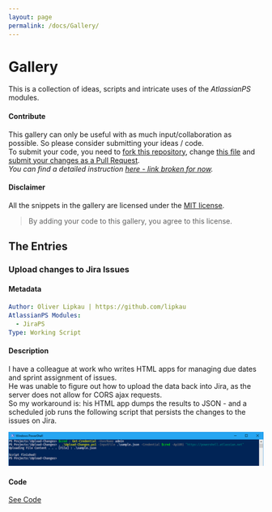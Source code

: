 ```yaml
---
layout: page
permalink: /docs/Gallery/
---
```


<!-- Embed GitHub GIST with <code> : https://github.com/blairvanderhoof/gist-embed -->
<script type="text/javascript" src="https://cdnjs.cloudflare.com/ajax/libs/gist-embed/2.4/gist-embed.min.js"></script>
<!-- Create TOCs -->
<script type="text/javascript" src="/assets/js/jquery.toc.min.js"></script>

# Gallery

This is a collection of ideas, scripts and intricate uses of the _AtlassianPS_ modules.

#### Contribute

This gallery can only be useful with as much input/collaboration as possible. So please consider submitting your ideas / code.  
To submit your code, you need to [fork this repository](https://github.com/AtlassianPS/AtlassianPS.github.io#fork-destination-box), change [this file](https://github.com/AtlassianPS/AtlassianPS.github.io/blob/master/pages/gallery.md) and [submit your changes as a Pull Request](https://github.com/AtlassianPS/AtlassianPS.github.io/compare).  
_You can find a detailed instruction [here - link broken for now](about:blank)._

#### Disclaimer

All the snippets in the gallery are licensed under the [MIT license](https://github.com/AtlassianPS/AtlassianPS.github.io/blob/master/LICENSE).
> By adding your code to this gallery, you agree to this license.

## The Entries
<ul data-toc="div.container" data-toc-headings="h3"></ul>

<!-- Use this block as a template for adding new entries: -->
<!--
### Brief summary
#### Metadata
```yaml
Author: Jon Doe <Jon.Doe@corp.com>               # Name/email of the author
AtlassianPS Modules:                             # List of module this entry uses
  - BitbucketPS
  - ConfluencePS
  - HipChatPS
  - JiraPS
Type: [Idea | Working Script | Redacted Script]  # Is this an idea or a working script?
Additional Resources:                            # List of other resources/modules needed in script
  - ...
```
#### Description
A detailed description of what this script does
What problem does it try to solve?
What is the environment where this script is run in?

#### Code
<div class="panel-group">
    <div class="panel panel-default">
        <div class="panel-heading">
            <a data-toggle="collapse" href="#">See Code</a>
        </div>
        <div class="panel-collapse collapse">
            <div class="panel-body">
                <code data-gist-id="!!YOUR GIST ID HERE!!"></code>
            </div>
        </div>
    </div>
</div>
-->

### Upload changes to Jira Issues
#### Metadata
```yaml
Author: Oliver Lipkau | https://github.com/lipkau
AtlassianPS Modules:
  - JiraPS
Type: Working Script
```
#### Description
I have a colleague at work who writes HTML apps for managing due dates and sprint assignment of issues.  
He was unable to figure out how to upload the data back into Jira, as the server does not allow for CORS ajax requests.  
So my workaround is: his HTML app dumps the results to JSON - and a scheduled job runs the following script that persists the changes to the issues on Jira.

![ScreenShot](/assets/img/gallery_upload-changes.png)

#### Code
<div class="panel-group">
    <div class="panel panel-default">
        <div class="panel-heading">
            <a data-toggle="collapse" href="#">See Code</a>
        </div>
        <div class="panel-collapse collapse">
            <div class="panel-body">
                <code data-gist-id="a9846f014af6a92f050fe39e18ab5869"></code>
            </div>
        </div>
    </div>
</div>
